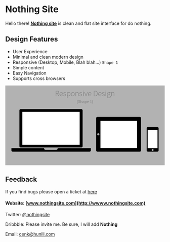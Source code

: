 # Nothing Site

Hello there! **[Nothing site](http://wwww.nothingsite.com)** is clean and flat site interface for do nothing.

## Design Features

* User Experience
* Minimal and clean modern design
* Responsive (Desktop, Mobile, Blah blah...) ` Shape 1 `
* Simple content
* Easy Navigation
* Supports cross browsers

![Responsive Design](responsive.png)

## Feedback

If you find bugs please open a ticket at [here](https://github.com/cenkcakmak/nothingsite.github.io/issues)

#### Website: [www.nothingsite.com](http://wwww.nothingsite.com)

Twitter: [@nothingsite](https://twitter.com/nothingsite)

Dribbble: Please invite me. Be sure, I will add **Nothing**

Email: [cenk@hunili.com](mailto:cenk@hunili.com)